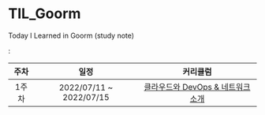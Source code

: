 # TIL_Goorm
Today I Learned in Goorm (study note)

 : 

| 주차  |          일정           |                커리큘럼                |
| :---: | :---------------------: | :------------------------------------: |
| 1주차 | 2022/07/11 ~ 2022/07/15 | [클라우드와 DevOps & 네트워크 소개](#) |

